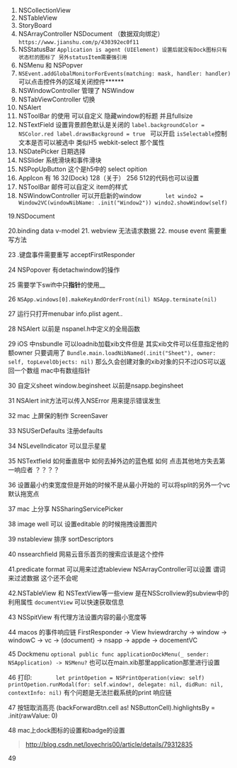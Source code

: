 1. NSCollectionView
2. NSTableView
3. StoryBoard
4. NSArrayController NSDocument （数据双向绑定）
	 `https://www.jianshu.com/p/430392ec0f11`
5. NSStatusBar 
	`Application is agent (UIElement) 设置后就没有Dock图标只有状态栏的图标了 另外statusItem需要强引用`
6. NSMenu 和 NSPopver
7. `NSEvent.addGlobalMonitorForEvents(matching: mask, handler: handler)` 可以点击控件外的区域关闭控件******
8. NSWindowController 管理了 NSWindow
9. NSTabViewController 切换
10. NSAlert
11. NSToolBar 的使用 可以自定义 隐藏window的标题 并且fullsize 
12. NSTextField 设置背景颜色默认是关闭的 
	`label.backgroundColor = NSColor.red
        label.drawsBackground = true
	` 可以开启
	`isSelectable`控制文本是否可以被选中 类似H5 webkit-select 那个属性
13. NSDatePicker 日期选择
14. NSSlider 系统滑块和事件滑块
15. NSPopUpButton 这个是h5中的 select opition
16. AppIcon 有 16 32(Dock) 128（关于） 256 512的代码也可以设置
17. NSToolBar 邮件可以自定义 item的样式
18. NSWindowController 可以开启新的window
`        let windo2 = Window2VC(windowNibName: .init("Window2"))
        windo2.showWindow(self)
`


19.NSDocument 

20.binding data  v-model
21. webview 无法请求数据
22. mouse event 需要重写方法 


23 .键盘事件需要重写 acceptFirstResponder

24 NSPopover 有detachwindow的操作

25 需要学下swift中只**指针**的使用__

26 `NSApp.windows[0].makeKeyAndOrderFront(nil) NSApp.terminate(nil)`

27 运行只打开menubar info.plist agent..

28 NSAlert 以前是 nspanel.h中定义的全局函数

29 iOS 中nsbundle 可以loadnib加载xib文件但是 其实xib文件可以任意指定他的额owner 只要调用了 `Bundle.main.loadNibNamed(.init("Sheet"), owner: self, topLevelObjects: nil)` 那么久会创建对象的xib对象的只不过iOS可以返回一个数组 mac中有数组指针

30 自定义sheet window.beginsheet 以前是nsapp.beginsheet

31 NSAlert init方法可以传入NSError 用来提示错误发生

32 mac 上屏保的制作 ScreenSaver

33 NSUSerDefaults 注册defaults 

34 NSLevelIndicator 可以显示星星

35 NSTextfield 如何垂直居中 如何去掉外边的蓝色框 如何 点击其他地方失去第一响应者 ？？？？

36 设置最小约束宽度但是开始的时候不是从最小开始的 可以将split的另外一个vc默认拖宽点

37 mac 上分享 NSSharingServicePicker

38 image well 可以 设置editable 的时候拖拽设置图片

39 nstableview 排序 sortDescriptors

40 nssearchfield 网易云音乐首页的搜索应该是这个控件

41.predicate format 可以用来过滤tableview NSArrayController可以设置 谓词来过滤数据 这个还不会呢

42.NSTableView 和 NSTextView等一些view 是在NSScrollview的subview中的 利用属性 `documentView` 可以快速获取信息

43 NSSpitView 有代理方法设置内容的最小宽度等

44 macos 的事件响应链 FirstResponder -> View hviewdrarchy -> window -> windowC -> vc -> (document) -> nsapp -> appde -> docementVC

45 Dockmenu `optional public func applicationDockMenu(_ sender: NSApplication) -> NSMenu?` 也可以在main.xib那里application那里进行设置

46 打印: `        let printOpetion = NSPrintOperation(view: self)
        printOpetion.runModal(for: self.window!, delegate: nil, didRun: nil, contextInfo: nil)
` 有个问题是无法拦截系统的print 响应链

47 按钮取消高亮 (backForwardBtn.cell as! NSButtonCell).highlightsBy = .init(rawValue: 0)

48 mac上dock图标的设置和badge的设置 
> http://blog.csdn.net/lovechris00/article/details/79312835

49